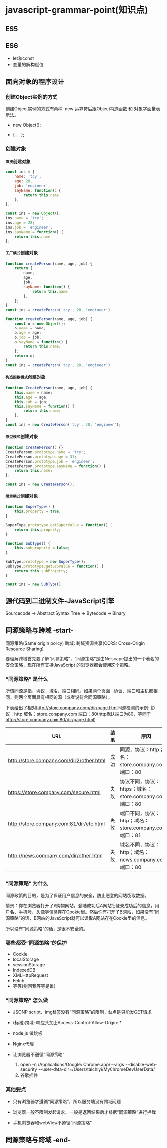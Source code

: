 # javascript-grammar-point(知识点)

## ES5

## ES6

- let和const
- 变量的解构赋值

## 面向对象的程序设计

### 创建Object实例的方式

创建Object实例的方式有两种: new 运算符后跟Object构造函数 和 对象字面量表示法。

- new Object();

- { ... };

### 创建对象

#### `直接`创建对象

``` javascript
const ins = {
    name: 'tcy',
    age: 28,
    job: 'engineer',
    sayName: function() {
        return this.name
    },
};
```

``` javascript
const ins = new Object();
ins.name = 'tcy';
ins.age = 28;
ins.job = 'engineer';
ins.sayName = function() {
    return this.name
};
```

#### `工厂模式`创建对象

``` javascript
function createPerson(name, age, job) {
    return {
        name,
        age,
        job,
        sayName: function() {
            return this.name
        },
    };
}
const ins = createPerson('tcy', 28, 'engineer');
```

``` javascript
function createPerson(name, age, job) {
    const o = new Object();
    o.name = name;
    o.age = age;
    o.job = job;
    o.sayName = function() {
        return this.name;
    };
    return o;
}
const ins = createPerson('tcy', 28, 'engineer');
```

#### `构造函数模式`创建对象

``` javascript
function CreatePerson(name, age, job) {
    this.name = name;
    this.age = age;
    this.job = job;
    this.sayName = function() {
        return this.name;
    };
}
const ins = new CreatePerson('tcy', 30, 'engineer');
```

#### `原型模式`创建对象

``` javascript
function CreatePerson() {}
CreatePerson.prototype.name = 'tcy';
CreatePerson.prototype.age = 31;
CreatePerson.prototype.job = 'engineer';
CreatePerson.prototype.sayName = function() {
    return this.name;
};

const ins = new CreatePerson();
```

#### `继承模式`创建对象

``` javascript
function SuperType() {
    this.property = true;
}

SuperType.prototype.getSuperValue = function() {
    return this.property;
}

function SubType() {
    this.subproperty = false;
}

SubType.prototype = new SuperType();
SubType.prototype.getSubValue = function() {
    return this.subProperty;
}

const ins = new SubType();

```

## 源代码到二进制文件-JavaScript引擎

Sourcecode -> Abstract Syntax Tree -> Bytecode -> Binary

## 同源策略与跨域 -start-

同源策略(Same origin policy)
跨域: 跨域资源共享(CORS: Cross-Origin Resource Sharing)

要理解跨域首先要了解“同源策略”，“同源策略”是由Netscape提出的一个著名的安全策略，现在所有支持JavaScript 的浏览器都会使用这个策略。

### “同源策略” 是什么

所谓同源是指，协议，域名，端口相同。如果两个页面，协议、端口和主机都相同，则两个页面具有相同的源（或者说符合同源策略）。

下表给出了相对<http://store.company.com/dir/page.html>同源检测的示例:
协议：http
域名：store.company.com
端口：80(http默认端口为80，等同于<http://store.company.com:80/dir/page.html>)

| URL | 结果 | 原因 |
| - | - | - |
| <http://store.company.com/dir2/other.html> | 成功 | 同源，协议：http；域名：store.company.com；端口：80 |
| <https://store.company.com/secure.html> | 失败 | 协议不同，协议：https；域名：store.company.com；端口：80 |
| <http://store.company.com:81/dir/etc.html> | 失败 | 端口不同，协议：http；域名：store.company.com；端口：81 |
| <http://news.company.com/dir/other.html> | 失败 | 域名不同，协议：http；域名：news.company.com；端口：80 |

### “同源策略” 为什么

同源政策的目的，是为了保证用户信息的安全，防止恶意的网站窃取数据。

情景：你在浏览器打开了A购物网站，登陆成功后A网站把登录成功后的信息，用户名、手机号、头像等信息存在Cookie里。然后你有打开了B网站，如果没有“同源策略”的话，B网站的JavaScript就可以读取A网站存在Cookie里的信息。

所以没有“同源策略”的话，是很不安全的。

### 哪些都受“同源策略”的保护

- Cookie
- localStorage
- sessionStorage
- IndexedDB
- XMLHttpRequest
- Fetch
- 等等(别问我等等是谁)

### “同源策略” 怎么做

- JSONP
    script、img标签没有“同源策略”的限制，缺点是只能发GET请求

- (标准)跨域: 响应头加上Access-Control-Allow-Origin: *

- node.js 做跳板

- Nginx代理

- 让浏览器不遵循“同源策略”
    1. open -n /Applications/Google\ Chrome.app/ --args --disable-web-security --user-data-dir=/Users/taichiyi/MyChromeDevUserData/
    2. 谷歌插件

### 其他要点

- 只有浏览器才遵循“同源策略”，所以服务端没有跨域问题

- 浏览器一般不限制发起请求，一般是返回结果后才根据“同源策略”进行拦截

- 手机浏览器和webView不遵循“同源策略”

## 同源策略与跨域 -end-
